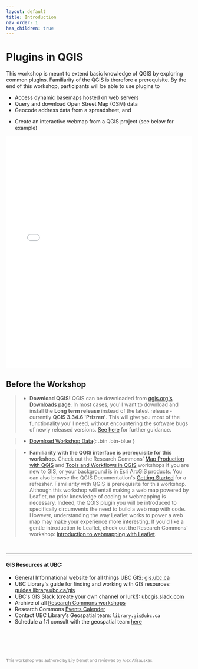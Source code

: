 ```yaml
---
layout: default
title: Introduction
nav_order: 1
has_children: true
---
```

# Plugins in QGIS

This workshop is meant to extend basic knowledge of QGIS by exploring common plugins. Familiarity of the QGIS is therefore a prerequisite. By the end of this workshop, participants will be able to use plugins to 

- Access dynamic basemaps hosted on web servers
- Query and download Open Street Map (OSM) data 
- Geocode address data from a spreadsheet, and
<!--use list of libraries; or use public art data but in csv format-->
- Create an interactive webmap from a QGIS project (see below for example)
<!-- add next steps directions for hosting webmap on github pages -->



<iframe src="./content/qgis2web/index.html" style="width:100%; height:630px; border:none;"> </iframe>





## Before the Workshop

>-   **Download QGIS!** QGIS can be downloaded from [qgis.org's Downloads page](https://qgis.org/en/site/forusers/download.html). In most cases, you'll want to download and install the **Long term release** instead of the latest release - currently **QGIS 3.34.6 'Prizren'**. This will give you most of the functionality you'll need, without encountering the software bugs of newly released versions. [See here](https://ubc-library-rc.github.io/gis-intro-qgis/content/installing-qgis.html) for further guidance.

> - [Download Workshop Data](./qgis-plugins-workshop.zip){: .btn .btn-blue }

> - **Familiarity with the QGIS interface is prerequisite for this workshop.** Check out the Research Commons' [Map Production with QGIS](https://ubc-library-rc.github.io/gis-intro-qgis/) and [Tools and Workflows in QGIS](https://ubc-library-rc.github.io/gis-tools-workflows/) workshops if you are new to GIS, or your background is in Esri ArcGIS products. You can also browse the QGIS Documentation's [Getting Started](https://docs.qgis.org/3.34/en/docs/user_manual/introduction/getting_started.html) for a refresher. 
Familiarity with QGIS is prerequisite for this workshop. 
> Although this workshop will entail making a web map powered by Leaflet, no prior knowledge of coding or webmapping is necessary. Indeed, the QGIS plugin you will be introduced to specifically circumvents the need to build a web map with code. However, understanding the way Leaflet works to power a web map may make your experience more interesting. If you'd like a gentle introduction to Leaflet, check out the Research Commons' workshop: [Introduction to webmapping with Leaflet](https://ubc-library-rc.github.io/gis-intro-leaflet/).

<br>


---
#### GIS Resources at UBC:
- General Informational website for all things UBC GIS: [gis.ubc.ca](http://gis.ubc.ca/)
- UBC Library's guide for finding and working with GIS resources: [guides.library.ubc.ca/gis](http://guides.library.ubc.ca/gis)
- UBC's GIS Slack (create your own channel or lurk!): [ubcgis.slack.com](https://ubcgis.slack.com/)
- Archive of all [Research Commons workshops](https://ubc-library-rc.github.io/)
- Research Commons [Events Calender](https://researchcommons.library.ubc.ca/workshops/)
- Contact UBC Library’s Geospatial team: `library.gis@ubc.ca`
- Schedule a 1:1 consult with the geospatial team [here](https://libcal.library.ubc.ca/appointments/research_commons#s-lc-public-pt)

<p style="margin-top:90px"></p>
<p style="color:grey; font-size:11px">This workshop was authored by Lily Demet and reviewed by Alex Alisauskas.</p>

